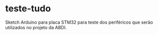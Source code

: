 # teste-tudo
Sketch Arduino para placa STM32 para teste dos periféricos que serão utilizados no projeto da ABDI.
